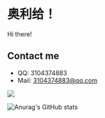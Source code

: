 # 奥利给！

Hi there!

## Contact me
- QQ: 3104374883
- Mail: [3104374883@qq.com](mailto:3104374883@qq.com)

![](https://github-readme-stats.vercel.app/api/top-langs/?username=algfwq&layout=compact)

![Anurag's GitHub stats](https://github-readme-stats.vercel.app/api?username=algfwq)
